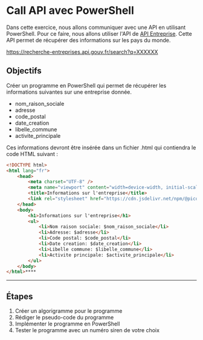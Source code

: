 # Call API avec PowerShell

Dans cette exercice, nous allons communiquer avec une API en utilisant PowerShell. Pour ce faire, nous allons utiliser l'API de [API Entreprise](https://recherche-entreprises.api.gouv.fr/). Cette API permet de récupérer des informations sur les pays du monde.

https://recherche-entreprises.api.gouv.fr/search?q=XXXXXX

## Objectifs

Créer un programme en PowerShell qui permet de récupérer les informations suivantes sur une entreprise donnée.

-   nom_raison_sociale
-   adresse
-   code_postal
-   date_creation
-   libelle_commune
-   activite_principale

Ces informations devront être insérée dans un fichier .html qui contiendra le code HTML suivant :

```html
<!DOCTYPE html>
<html lang="fr">
    <head>
        <meta charset="UTF-8" />
        <meta name="viewport" content="width=device-width, initial-scale=1.0" />
        <title>Informations sur l'entreprise</title>
        <link rel="stylesheet" href="https://cdn.jsdelivr.net/npm/@picocss/pico@2/css/pico.min.css"/>
    </head>
    <body>
        <h1>Informations sur l'entreprise</h1>
        <ul>
            <li>Nom raison sociale: $nom_raison_sociale</li>
            <li>Adresse: $adresse</li>
            <li>Code postal: $code_postal</li>
            <li>Date creation: $date_creation</li>
            <li>Libelle commune: $libelle_commune</li>
            <li>Activite principale: $activite_principale</li>
        </ul>
    </body>
</html>****
```
---

## Étapes

1. Créer un algorigramme pour le programme
2. Rédiger le pseudo-code du programme
3. Implémenter le programme en PowerShell
4. Tester le programme avec un numéro siren de votre choix